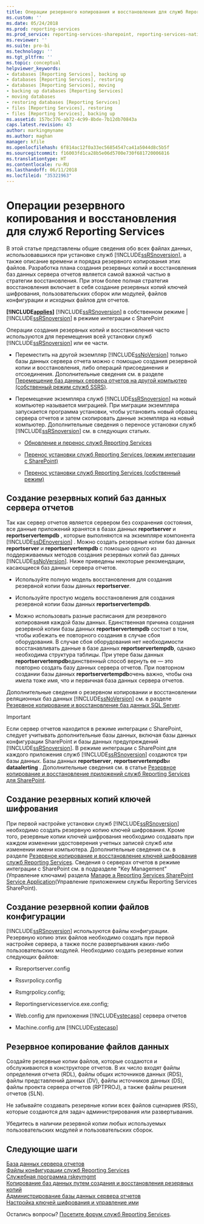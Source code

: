 ```yaml
---
title: Операции резервного копирования и восстановления для служб Reporting Services | Документы Майкрософт
ms.custom: ''
ms.date: 05/24/2018
ms.prod: reporting-services
ms.prod_service: reporting-services-sharepoint, reporting-services-native
ms.reviewer: ''
ms.suite: pro-bi
ms.technology: ''
ms.tgt_pltfrm: ''
ms.topic: conceptual
helpviewer_keywords:
- databases [Reporting Services], backing up
- databases [Reporting Services], restoring
- databases [Reporting Services], moving
- backing up databases [Reporting Services]
- moving databases
- restoring databases [Reporting Services]
- files [Reporting Services], restoring
- files [Reporting Services], backing up
ms.assetid: 157bc376-ab72-4c99-8bde-7b12db70843a
caps.latest.revision: 43
author: markingmyname
ms.author: maghan
manager: kfile
ms.openlocfilehash: 6f814ac12f0a33ec56854547ca41a5044d8c5b5f
ms.sourcegitcommit: f16003fd1ca28b5e06d5700e730f681720006816
ms.translationtype: HT
ms.contentlocale: ru-RU
ms.lasthandoff: 06/11/2018
ms.locfileid: "35321963"
---
```

# <a name="backup-and-restore-operations-for-reporting-services"></a>Операции резервного копирования и восстановления для служб Reporting Services

  В этой статье представлены общие сведения обо всех файлах данных, использовавшихся при установке служб [!INCLUDE[ssRSnoversion](../../includes/ssrsnoversion-md.md)], а также описание времени и порядка резервного копирования этих файлов. Разработка плана создания резервных копий и восстановления баз данных сервера отчетов является самой важной частью в стратегии восстановления. При этом более полная стратегия восстановления включает в себя создание резервных копий ключей шифрования, пользовательских сборок или модулей, файлов конфигурации и исходных файлов для отчетов.  
  
 **[!INCLUDE[applies](../../includes/applies-md.md)]**  [!INCLUDE[ssRSnoversion](../../includes/ssrsnoversion-md.md)] в собственном режиме | [!INCLUDE[ssRSnoversion](../../includes/ssrsnoversion-md.md)] в режиме интеграции с SharePoint  
  
 Операции создания резервных копий и восстановления часто используются для перемещения всей установки служб [!INCLUDE[ssRSnoversion](../../includes/ssrsnoversion-md.md)] или ее части.  
  
-   Переместить на другой экземпляр [!INCLUDE[ssNoVersion](../../includes/ssnoversion-md.md)] только базы данных сервера отчета можно с помощью создания резервной копии и восстановления, либо операций присоединения и отсоединения. Дополнительные сведения см. в разделе [Перемещение баз данных сервера отчетов на другой компьютер (собственный режим служб SSRS)](../../reporting-services/report-server/moving-the-report-server-databases-to-another-computer-ssrs-native-mode.md).  
  
-   Перемещение экземпляра служб [!INCLUDE[ssRSnoversion](../../includes/ssrsnoversion-md.md)] на новый компьютер называется миграцией. При миграции экземпляра запускается программа установки, чтобы установить новый образец сервера отчетов и затем скопировать данные экземпляра на новый компьютер. Дополнительные сведения о переносе установки служб [!INCLUDE[ssRSnoversion](../../includes/ssrsnoversion-md.md)] см. в следующих статьях.  
  
    -   [Обновление и перенос служб Reporting Services](../../reporting-services/install-windows/upgrade-and-migrate-reporting-services.md)  
  
    -   [Перенос установки служб Reporting Services (режим интеграции с SharePoint)](../../reporting-services/install-windows/migrate-a-reporting-services-installation-sharepoint-mode.md)  
  
    -   [Перенос установки служб Reporting Services (собственный режим)](../../reporting-services/install-windows/migrate-a-reporting-services-installation-native-mode.md)  
  
## <a name="backing-up-the-report-server-databases"></a>Создание резервных копий баз данных сервера отчетов  
 Так как сервер отчетов является сервером без сохранения состояния, все данные приложений хранятся в базах данных **reportserver** и **reportservertempdb** , которые выполняются на экземпляре компонента [!INCLUDE[ssDEnoversion](../../includes/ssdenoversion-md.md)] . Можно создать резервные копии баз данных **reportserver** и **reportservertempdb** с помощью одного из поддерживаемых методов создания резервных копий баз данных [!INCLUDE[ssNoVersion](../../includes/ssnoversion-md.md)]. Ниже приведены некоторые рекомендации, касающиеся баз данных сервера отчетов.  
  
-   Используйте полную модель восстановления для создания резервной копии базы данных **reportserver**.  
  
-   Используйте простую модель восстановления для создания резервной копии базы данных **reportservertempdb**.  
  
-   Можно использовать разные расписания для резервного копирования каждой базы данных. Единственная причина создания резервной копии базы данных **reportservertempdb** состоит в том, чтобы избежать ее повторного создания в случае сбоя оборудования. В случае сбоя оборудования нет необходимости восстанавливать данные в базе данных **reportservertempdb**, однако необходима структура таблицы. При утере базы данных **reportservertempdb**единственный способ вернуть ее — это повторно создать базу данных сервера отчетов. При повторном создании базы данных **reportservertempdb**очень важно, чтобы она имела тоже имя, что и первичная база данных сервера отчетов.  
  
 Дополнительные сведения о резервном копировании и восстановлении реляционных баз данных [!INCLUDE[ssNoVersion](../../includes/ssnoversion-md.md)] см. в разделе [Резервное копирование и восстановление баз данных SQL Server](../../relational-databases/backup-restore/back-up-and-restore-of-sql-server-databases.md).  
  
> [!IMPORTANT]  
>  Если сервер отчетов находится в режиме интеграции с SharePoint, следует учитывать дополнительные базы данных, включая базы данных конфигурации SharePoint и базы данных предупреждений [!INCLUDE[ssRSnoversion](../../includes/ssrsnoversion-md.md)]. В режиме интеграции с SharePoint для каждого приложения служб [!INCLUDE[ssRSnoversion](../../includes/ssrsnoversion-md.md)] создаются три базы данных. Базы данных **reportserver**, **reportservertempdb**и **dataalerting** . Дополнительные сведения см. в статье [Резервное копирование и восстановление приложений служб Reporting Services для SharePoint](../../reporting-services/report-server-sharepoint/backup-and-restore-reporting-services-sharepoint-service-applications.md).  
  
## <a name="backing-up-the-encryption-keys"></a>Создание резервных копий ключей шифрования  
 При первой настройке установки служб [!INCLUDE[ssRSnoversion](../../includes/ssrsnoversion-md.md)] необходимо создать резервную копию ключей шифрования. Кроме того, резервные копии ключей шифрования необходимо создавать при каждом изменении удостоверения учетных записей служб или изменении имени компьютера. Дополнительные сведения см. в разделе [Резервное копирование и восстановление ключей шифрования служб Reporting Services](../../reporting-services/install-windows/ssrs-encryption-keys-back-up-and-restore-encryption-keys.md). Сведения о серверах отчетов в режиме интеграции с SharePoint см. в подразделе "Key Management" (Управление ключами) раздела [Manage a Reporting Services SharePoint Service Application](../../reporting-services/report-server-sharepoint/manage-a-reporting-services-sharepoint-service-application.md)(Управление приложением службы Reporting Services SharePoint).  
  
## <a name="backing-up-the-configuration-files"></a>Создание резервной копии файлов конфигурации  
 [!INCLUDE[ssRSnoversion](../../includes/ssrsnoversion-md.md)] используются файлы конфигурации. Резервную копию этих файлов необходимо создать при первой настройке сервера, а также после развертывания каких-либо пользовательских модулей. Необходимо создать резервные копии следующих файлов:  
  
-   Rsreportserver.config  
  
-   Rssvrpolicy.config  
  
-   Rsmgrpolicy.config;  
  
-   Reportingservicesservice.exe.config;  
  
-   Web.config для приложения [!INCLUDE[vstecasp](../../includes/vstecasp-md.md)] сервера отчетов
  
-   Machine.config для [!INCLUDE[vstecasp](../../includes/vstecasp-md.md)]  
  
## <a name="backing-up-data-files"></a>Резервное копирование файлов данных  
 Создайте резервные копии файлов, которые создаются и обслуживаются в конструкторе отчетов. В их число входят файлы определения отчета (RDL), файлы общих источников данных (RDS), файлы представлений данных (DV), файлы источников данных (DS), файлы проекта сервера отчетов (RPTPROJ), а также файлы решения отчетов (SLN).  
  
 Не забывайте создавать резервные копии всех файлов сценариев (RSS), которые создаются для задач администрирования или развертывания.  
  
 Убедитесь в наличии резервной копии любых используемых пользовательских модулей и пользовательских сборок.  

## <a name="next-steps"></a>Следующие шаги

[База данных сервера отчетов](../../reporting-services/report-server/report-server-database-ssrs-native-mode.md)   
[Файлы конфигурации служб Reporting Services](../../reporting-services/report-server/reporting-services-configuration-files.md)   
[Служебная программа rskeymgmt](../../reporting-services/tools/rskeymgmt-utility-ssrs.md)   
[Копирование баз данных путем создания и восстановления резервных копий](../../relational-databases/databases/copy-databases-with-backup-and-restore.md)   
[Администрирование базы данных сервера отчетов](../../reporting-services/report-server/administer-a-report-server-database-ssrs-native-mode.md)   
[Настройка ключей шифрования и управление ими](../../reporting-services/install-windows/ssrs-encryption-keys-manage-encryption-keys.md)  

Остались вопросы? [Посетите форум служб Reporting Services](http://go.microsoft.com/fwlink/?LinkId=620231).
